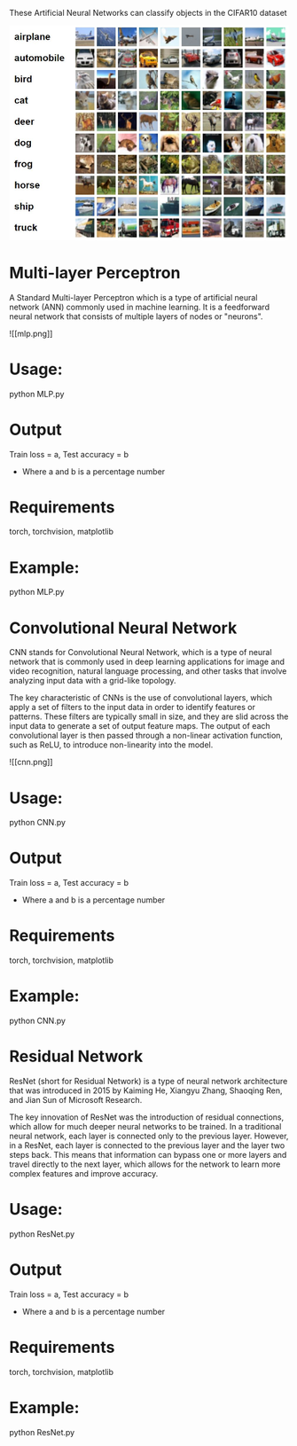 These Artificial Neural Networks can classify objects in the CIFAR10 dataset

![](images/images.png)

# Multi-layer Perceptron

A Standard Multi-layer Perceptron which is a type of artificial neural network (ANN) commonly used in machine learning. It is a feedforward neural network that consists of multiple layers of nodes or "neurons".

![[mlp.png]]

# Usage:

python MLP.py

# Output

Train loss = a, Test accuracy = b

- Where a and b is a percentage number

# Requirements

torch, torchvision, matplotlib

# Example:

python MLP.py

# Convolutional Neural Network

CNN stands for Convolutional Neural Network, which is a type of neural network that is commonly used in deep learning applications for image and video recognition, natural language processing, and other tasks that involve analyzing input data with a grid-like topology.

The key characteristic of CNNs is the use of convolutional layers, which apply a set of filters to the input data in order to identify features or patterns. These filters are typically small in size, and they are slid across the input data to generate a set of output feature maps. The output of each convolutional layer is then passed through a non-linear activation function, such as ReLU, to introduce non-linearity into the model.

![[cnn.png]]

# Usage:

python CNN.py

# Output

Train loss = a, Test accuracy = b

- Where a and b is a percentage number

# Requirements

torch, torchvision, matplotlib

# Example:

python CNN.py

# Residual Network

ResNet (short for Residual Network) is a type of neural network architecture that was introduced in 2015 by Kaiming He, Xiangyu Zhang, Shaoqing Ren, and Jian Sun of Microsoft Research.

The key innovation of ResNet was the introduction of residual connections, which allow for much deeper neural networks to be trained. In a traditional neural network, each layer is connected only to the previous layer. However, in a ResNet, each layer is connected to the previous layer and the layer two steps back. This means that information can bypass one or more layers and travel directly to the next layer, which allows for the network to learn more complex features and improve accuracy.

# Usage:

python ResNet.py

# Output

Train loss = a, Test accuracy = b

- Where a and b is a percentage number

# Requirements

torch, torchvision, matplotlib

# Example:

python ResNet.py

